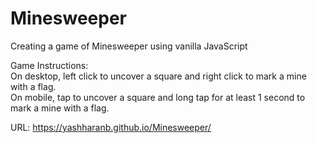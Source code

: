# Minesweeper  
Creating a game of Minesweeper using vanilla JavaScript

Game Instructions:  
On desktop, left click to uncover a square and right click to mark a mine with a flag.  
On mobile, tap to uncover a square and long tap for at least 1 second to mark a mine with a flag.  
  
URL: https://yashharanb.github.io/Minesweeper/  